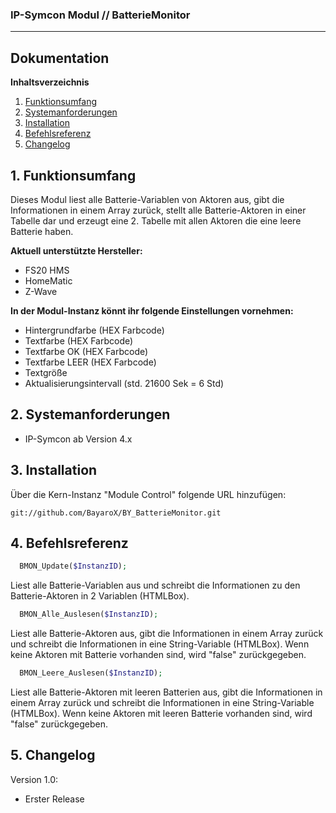 ### IP-Symcon Modul // BatterieMonitor
---

## Dokumentation

**Inhaltsverzeichnis**

1. [Funktionsumfang](#1-funktionsumfang) 
2. [Systemanforderungen](#2-systemanforderungen)
3. [Installation](#3-installation)
4. [Befehlsreferenz](#4-befehlsreferenz)
5. [Changelog](#5-changelog) 

## 1. Funktionsumfang
Dieses Modul liest alle Batterie-Variablen von Aktoren aus, gibt die Informationen in einem Array zurück, stellt alle
Batterie-Aktoren in einer Tabelle dar und erzeugt eine 2. Tabelle mit allen Aktoren die eine leere Batterie haben.

**Aktuell unterstützte Hersteller:**
- FS20 HMS
- HomeMatic
- Z-Wave

**In der Modul-Instanz könnt ihr folgende Einstellungen vornehmen:**
- Hintergrundfarbe (HEX Farbcode)
- Textfarbe (HEX Farbcode)
- Textfarbe OK (HEX Farbcode)
- Textfarbe LEER (HEX Farbcode)
- Textgröße
- Aktualisierungsintervall (std. 21600 Sek = 6 Std)


## 2. Systemanforderungen
- IP-Symcon ab Version 4.x

## 3. Installation
Über die Kern-Instanz "Module Control" folgende URL hinzufügen:

`git://github.com/BayaroX/BY_BatterieMonitor.git`


## 4. Befehlsreferenz
```php
  BMON_Update($InstanzID);
```
Liest alle Batterie-Variablen aus und schreibt die Informationen zu den Batterie-Aktoren in 2 Variablen (HTMLBox).

```php
  BMON_Alle_Auslesen($InstanzID);
```
Liest alle Batterie-Aktoren aus, gibt die Informationen in einem Array zurück und schreibt die Informationen in
eine String-Variable (HTMLBox). Wenn keine Aktoren mit Batterie vorhanden sind, wird "false" zurückgegeben.

```php
  BMON_Leere_Auslesen($InstanzID);
```
Liest alle Batterie-Aktoren mit leeren Batterien aus, gibt die Informationen in einem Array zurück und schreibt
die Informationen in eine String-Variable (HTMLBox). Wenn keine Aktoren mit leeren Batterie vorhanden sind,
wird "false" zurückgegeben.


## 5. Changelog
Version 1.0:
  - Erster Release
